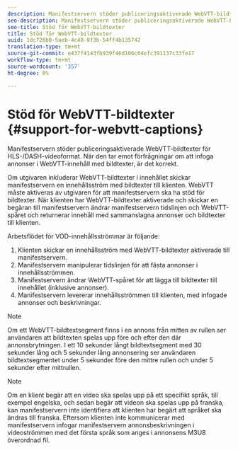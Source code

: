 ```yaml
---
description: Manifestservern stöder publiceringsaktiverade WebVTT-bildtexter för alla HLS-videoformat. När den tar emot förfrågningar om att infoga annonser i WebVTT-innehåll med bildtexter, är det korrekt.
seo-description: Manifestservern stöder publiceringsaktiverade WebVTT-bildtexter för alla HLS-/DASH-videoformat. När den tar emot förfrågningar om att infoga annonser i WebVTT-innehåll med bildtexter, är det korrekt.
seo-title: Stöd för WebVTT-bildtexter
title: Stöd för WebVTT-bildtexter
uuid: 1dc728b0-5aeb-4c48-8f3b-54ff4b135742
translation-type: tm+mt
source-git-commit: e437f4143fb939f46d106c64efc391137c33fe17
workflow-type: tm+mt
source-wordcount: '357'
ht-degree: 0%

---
```



# Stöd för WebVTT-bildtexter {#support-for-webvtt-captions}

Manifestservern stöder publiceringsaktiverade WebVTT-bildtexter för HLS-/DASH-videoformat. När den tar emot förfrågningar om att infoga annonser i WebVTT-innehåll med bildtexter, är det korrekt.

Om utgivaren inkluderar WebVTT-bildtexter i innehållet skickar manifestservern en innehållsström med bildtexter till klienten. WebVTT måste aktiveras av utgivaren för att manifestservern ska ha stöd för bildtexter. När klienten har WebVTT-bildtexter aktiverade och skickar en begäran till manifestservern ändrar manifestservern tidslinjen och WebVTT-spåret och returnerar innehåll med sammanslagna annonser och bildtexter till klienten.

Arbetsflödet för VOD-innehållsströmmar är följande:

1. Klienten skickar en innehållsström med WebVTT-bildtexter aktiverade till manifestservern.
1. Manifestservern manipulerar tidslinjen för att fästa annonser i innehållsströmmen.
1. Manifestservern ändrar WebVTT-spåret för att lägga till bildtexter till innehållet (inklusive annonser).
1. Manifestservern levererar innehållsströmmen till klienten, med infogade annonser och beskrivningar.

>[!NOTE]
>
>Om ett WebVTT-bildtextsegment finns i en annons från mitten av rullen ser användaren att bildtexten spelas upp före och efter den där annonsbrytningen. I ett 10 sekunder långt bildtextsegment med 30 sekunder lång och 5 sekunder lång annonsering ser användaren bildtextsegmentet under 5 sekunder före den mittre rullen och under 5 sekunder efter mittrullen.

>[!NOTE]
>
>Om en klient begär att en video ska spelas upp på ett specifikt språk, till exempel engelska, och sedan begär att videon ska spelas upp på franska, kan manifestservern inte identifiera att klienten har begärt att språket ska ändras till franska. Eftersom klienten inte kommunicerar med manifestservern infogar manifestservern annonsbeskrivningen i videoströmmen med det första språk som anges i annonsens M3U8 överordnad fil.
